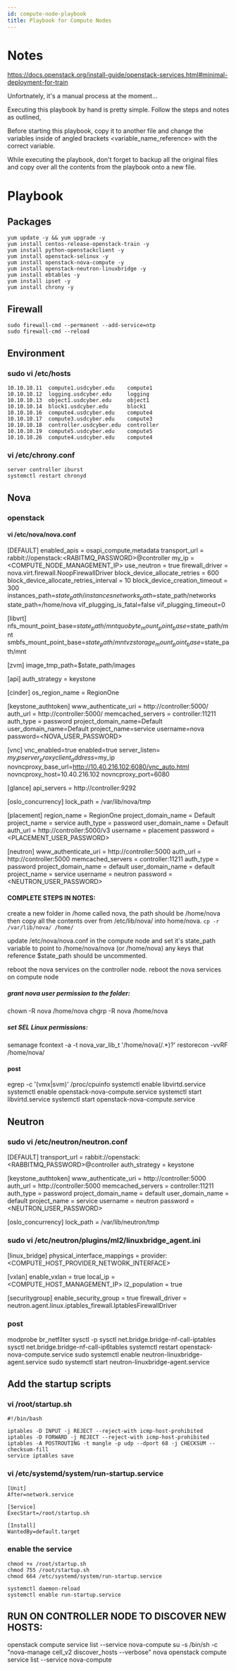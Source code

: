 ```yaml
---
id: compute-node-playbook
title: Playbook for Compute Nodes
---
```

# Notes
https://docs.openstack.org/install-guide/openstack-services.html#minimal-deployment-for-train

Unfortnately, it's a manual process at the moment...

Executing this playbook by hand is pretty simple. Follow the steps and notes as outlined,

Before starting this playbook, copy it to another file and change the variables inside of angled brackets <variable_name_reference> with the correct variable.

While executing the playbook, don't forget to backup all the original files and copy over all the contents from the playbook onto a new file.

# Playbook
## Packages
```
yum update -y && yum upgrade -y
yum install centos-release-openstack-train -y
yum install python-openstackclient -y
yum install openstack-selinux -y
yum install openstack-nova-compute -y
yum install openstack-neutron-linuxbridge -y
yum install ebtables -y 
yum install ipset -y
yum install chrony -y
```
## Firewall
```
sudo firewall-cmd --permanent --add-service=ntp
sudo firewall-cmd --reload
```
## Environment
### sudo vi /etc/hosts
```
10.10.10.11  compute1.usdcyber.edu    compute1
10.10.10.12  logging.usdcyber.edu     logging
10.10.10.13  object1.usdcyber.edu     object1
10.10.10.14  block1.usdcyber.edu      block1
10.10.10.16  compute4.usdcyber.edu    compute4
10.10.10.17  compute3.usdcyber.edu    compute3
10.10.10.18  controller.usdcyber.edu  controller
10.10.10.19  compute5.usdcyber.edu    compute5
10.10.10.26  compute4.usdcyber.edu    compute4
```
### vi /etc/chrony.conf
```
server controller iburst
systemctl restart chronyd
```
## Nova
### openstack
#### vi /etc/nova/nova.conf
[DEFAULT]
enabled_apis = osapi_compute,metadata
transport_url = rabbit://openstack:<RABITMQ_PASSWORD>@controller
my_ip = <COMPUTE_NODE_MANAGEMENT_IP>
use_neutron = true
firewall_driver = nova.virt.firewall.NoopFirewallDriver
block_device_allocate_retries = 600
block_device_allocate_retries_interval = 10
block_device_creation_timeout = 300
instances_path=$state_path/instances
networks_path=$state_path/networks
state_path=/home/nova
vif_plugging_is_fatal=false
vif_plugging_timeout=0

[libvrt]
nfs_mount_point_base=$state_path/mnt
quobyte_mount_point_base=$state_path/mnt
smbfs_mount_point_base=$state_path/mnt
vzstorage_mount_point_base=$state_path/mnt

[zvm]
image_tmp_path=$state_path/images

[api]
auth_strategy = keystone

[cinder]
os_region_name = RegionOne

[keystone_authtoken]
www_authenticate_uri = http://controller:5000/
auth_url = http://controller:5000/
memcached_servers = controller:11211
auth_type = password
project_domain_name=Default
user_domain_name=Default
project_name=service
username=nova
password=<NOVA_USER_PASSWORD>

[vnc]
vnc_enabled=true
enabled=true
server_listen= $my_ip
server_proxyclient_address=$my_ip
novncproxy_base_url=http://10.40.216.102:6080/vnc_auto.html
novncproxy_host=10.40.216.102
novncproxy_port=6080

[glance]
api_servers = http://controller:9292

[oslo_concurrency]
lock_path = /var/lib/nova/tmp

[placement]
region_name = RegionOne
project_domain_name = Default
project_name = service
auth_type = password
user_domain_name = Default
auth_url = http://controller:5000/v3
username = placement
password = <PLACEMENT_USER_PASSWORD>

[neutron]
www_authenticate_uri = http://controller:5000
auth_url = http://controller:5000
memcached_servers = controller:11211
auth_type = password
project_domain_name = default
user_domain_name = default
project_name = service
username = neutron
password = <NEUTRON_USER_PASSWORD>

#### COMPLETE STEPS IN NOTES:
create a new folder in /home called nova, the path should be /home/nova
then copy all the contents over from /etc/lib/nova/ into home/nova. `cp -r /var/lib/nova/ /home/`

update /etc/nova/nova.conf in the compute node and set it's state_path variable to point to /home/nova/nova (or /home/nova)
any keys that reference $state_path should be uncommented.


reboot the nova services on the controller node.
reboot the nova services on compute node
##### grant nova user permission to the folder:
chown -R nova /home/nova 
chgrp -R nova /home/nova
##### set SEL Linux permissions: 
semanage fcontext -a -t nova_var_lib_t '/home/nova(/.*)?'
restorecon -vvRF /home/nova/
#### post
egrep -c '(vmx|svm)' /proc/cpuinfo
systemctl enable libvirtd.service 
systemctl enable openstack-nova-compute.service
systemctl start libvirtd.service 
systemctl start openstack-nova-compute.service


## Neutron
### sudo vi /etc/neutron/neutron.conf
[DEFAULT]
transport_url = rabbit://openstack:<RABBITMQ_PASSWORD>@controller
auth_strategy = keystone

[keystone_authtoken]
www_authenticate_uri = http://controller:5000
auth_url = http://controller:5000
memcached_servers = controller:11211
auth_type = password
project_domain_name = default
user_domain_name = default
project_name = service
username = neutron
password = <NEUTRON_USER_PASSWORD>

[oslo_concurrency]
lock_path = /var/lib/neutron/tmp

### sudo vi /etc/neutron/plugins/ml2/linuxbridge_agent.ini
[linux_bridge]
physical_interface_mappings = provider:<COMPUTE_HOST_PROVIDER_NETWORK_INTERFACE>

[vxlan]
enable_vxlan = true
local_ip = <COMPUTE_HOST_MANAGEMENT_IP>
l2_population = true

[securitygroup]
enable_security_group = true
firewall_driver = neutron.agent.linux.iptables_firewall.IptablesFirewallDriver

### post
modprobe br_netfilter
sysctl -p
sysctl net.bridge.bridge-nf-call-iptables
sysctl net.bridge.bridge-nf-call-ip6tables
systemctl restart openstack-nova-compute.service
sudo systemctl enable neutron-linuxbridge-agent.service
sudo systemctl start neutron-linuxbridge-agent.service
## Add the startup scripts
### vi /root/startup.sh
```
#!/bin/bash

iptables -D INPUT -j REJECT --reject-with icmp-host-prohibited
iptables -D FORWARD -j REJECT --reject-with icmp-host-prohibited
iptables -A POSTROUTING -t mangle -p udp --dport 68 -j CHECKSUM --checksum-fill
service iptables save
```

### vi /etc/systemd/system/run-startup.service
```
[Unit]
After=network.service

[Service]
ExecStart=/root/startup.sh

[Install]
WantedBy=default.target
```
### enable the service
```
chmod +x /root/startup.sh
chmod 755 /root/startup.sh
chmod 664 /etc/systemd/system/run-startup.service

systemctl daemon-reload
systemctl enable run-startup.service
```
## RUN ON CONTROLLER NODE TO DISCOVER NEW HOSTS:
openstack compute service list --service nova-compute
su -s /bin/sh -c "nova-manage cell_v2 discover_hosts --verbose" nova
openstack compute service list --service nova-compute
